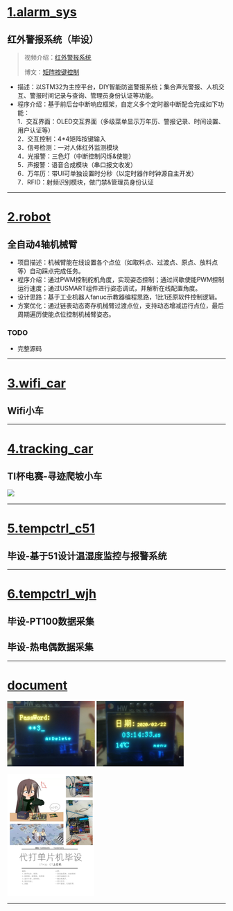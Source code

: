 # [1.alarm_sys](1.alarm_sys)
## 红外警报系统（毕设）
> 视频介绍：[红外警报系统](https://www.bilibili.com/video/BV1cT4y1T7gx/?spm_id_from=333.337.search-card.all.click&vd_source=5292a23e9a80c849a2c727ed746aadb7)
> 
> 博文：[矩阵按键控制](https://blog.csdn.net/ling0604/article/details/109643518)

* 描述：以STM32为主控平台，DIY智能防盗警报系统；集合声光警报、人机交互、警报时间记录与查询、管理员身份认证等功能。
* 程序介绍：基于前后台中断响应框架，自定义多个定时器中断配合完成如下功能：	           
1．交互界面：OLED交互界面（多级菜单显示万年历、警报记录、时间设置、用户认证等）	         
2．交互控制：4*4矩阵按键输入	        
3．信号检测：一对人体红外监测模块	       
4．光报警：三色灯（中断控制闪烁&使能）	    
5．声报警：语音合成模块（串口报文收发）	     
6．万年历：带UI可单独设置时分秒（以定时器作时钟源自主开发）	     
7．RFID：射频识别模块，做门禁&管理员身份认证	        



---------------------------
# [2.robot](2.robot)
## 全自动4轴机械臂

* 项目描述：机械臂能在线设置各个点位（如取料点、过渡点、原点、放料点等）自动踩点完成任务。
* 程序介绍：通过PWM控制舵机角度，实现姿态控制；通过间歇使能PWM控制运行速度；通过USMART组件进行姿态调试，并解析在线配置角度。
* 设计思路：基于工业机器人fanuc示教器编程思路，1比1还原软件控制逻辑。
* 方案优化：通过链表动态寄存机械臂过渡点位，支持动态增减运行点位，最后周期遍历使能点位控制机械臂姿态。


### TODO
* 完整源码


---------------------------
# [3.wifi_car](3.wifi_car)
## Wifi小车

---------------------------
# [4.tracking_car](4.tracking_car)
## TI杯电赛-寻迹爬坡小车
![](/document)


---------------------------
# [5.tempctrl_c51](5.tempctrl_c51)
## 毕设-基于51设计温湿度监控与报警系统


---------------------------
# [6.tempctrl_wjh](6.tempctrl_wjh)
## 毕设-PT100数据采集


## 毕设-热电偶数据采集


---------------------------
# [document](document)
<img src="/document/毕业设计/IMG_20201206_170808.jpg" alt="Image 1" style="width:40%">
<img src="/document/毕业设计/IMG_20201206_170735.jpg" alt="Image 2" style="width:40%">

![](/document/代打毕设/psc12313.png)

---------------------------
